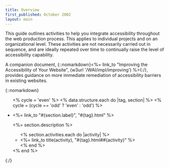 ```yaml
---
title: Overview
first_published: October 2002
layout: main
---
```


This guide outlines activities to help you integrate accessibility throughout the web production process. This applies to individual projects and on an organizational level. These activities are not necessarily carried out in sequence, and are ideally repeated over time to continually raise the level of accessibility capability.

A companion document, {::nomarkdown}<%= link_to "Improving the Accessibility of Your Website", (w3url '/WAI/impl/improving') %>{:/}, provides guidance on more immediate remediation of accessibility barriers in existing websites.

{::nomarkdown}
<ul class="grid">
<% cycle = 'even' %>
<% data.structure.each do |tag, section| %>
  <% cycle = (cycle == 'odd' ? 'even' : 'odd') %>
  <li class="<%= cycle %>"><p><%= link_to "<i class='fa fa-#{section.icon}'></i>#{section.label}", "#{tag}.html" %></p>
    <p><%= section.description %></p>
    <ul>
    <% section.activities.each do |activity| %>
      <li><%= link_to title(activity), "#{tag}.html##{activity}" %></li>
    <% end %>
    </ul>
  </li>
<% end %>
</ul>
{:/}
